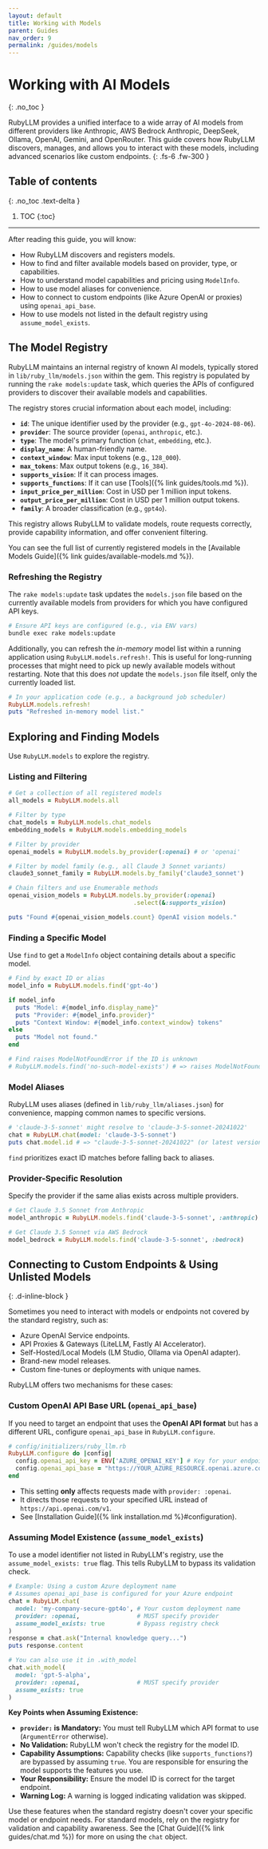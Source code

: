 ```yaml
---
layout: default
title: Working with Models
parent: Guides
nav_order: 9
permalink: /guides/models
---
```


# Working with AI Models
{: .no_toc }

RubyLLM provides a unified interface to a wide array of AI models from different providers like Anthropic, AWS Bedrock Anthropic, DeepSeek, Ollama, OpenAI, Gemini, and OpenRouter. This guide covers how RubyLLM discovers, manages, and allows you to interact with these models, including advanced scenarios like custom endpoints.
{: .fs-6 .fw-300 }

## Table of contents
{: .no_toc .text-delta }

1. TOC
{:toc}

---

After reading this guide, you will know:

*   How RubyLLM discovers and registers models.
*   How to find and filter available models based on provider, type, or capabilities.
*   How to understand model capabilities and pricing using `ModelInfo`.
*   How to use model aliases for convenience.
*   How to connect to custom endpoints (like Azure OpenAI or proxies) using `openai_api_base`.
*   How to use models not listed in the default registry using `assume_model_exists`.

## The Model Registry

RubyLLM maintains an internal registry of known AI models, typically stored in `lib/ruby_llm/models.json` within the gem. This registry is populated by running the `rake models:update` task, which queries the APIs of configured providers to discover their available models and capabilities.

The registry stores crucial information about each model, including:

*   **`id`**: The unique identifier used by the provider (e.g., `gpt-4o-2024-08-06`).
*   **`provider`**: The source provider (`openai`, `anthropic`, etc.).
*   **`type`**: The model's primary function (`chat`, `embedding`, etc.).
*   **`display_name`**: A human-friendly name.
*   **`context_window`**: Max input tokens (e.g., `128_000`).
*   **`max_tokens`**: Max output tokens (e.g., `16_384`).
*   **`supports_vision`**: If it can process images.
*   **`supports_functions`**: If it can use [Tools]({% link guides/tools.md %}).
*   **`input_price_per_million`**: Cost in USD per 1 million input tokens.
*   **`output_price_per_million`**: Cost in USD per 1 million output tokens.
*   **`family`**: A broader classification (e.g., `gpt4o`).

This registry allows RubyLLM to validate models, route requests correctly, provide capability information, and offer convenient filtering.

You can see the full list of currently registered models in the [Available Models Guide]({% link guides/available-models.md %}).

### Refreshing the Registry

The `rake models:update` task updates the `models.json` file based on the currently available models from providers for which you have configured API keys.

```bash
# Ensure API keys are configured (e.g., via ENV vars)
bundle exec rake models:update
```

Additionally, you can refresh the *in-memory* model list within a running application using `RubyLLM.models.refresh!`. This is useful for long-running processes that might need to pick up newly available models without restarting. Note that this does *not* update the `models.json` file itself, only the currently loaded list.

```ruby
# In your application code (e.g., a background job scheduler)
RubyLLM.models.refresh!
puts "Refreshed in-memory model list."
```

## Exploring and Finding Models

Use `RubyLLM.models` to explore the registry.

### Listing and Filtering

```ruby
# Get a collection of all registered models
all_models = RubyLLM.models.all

# Filter by type
chat_models = RubyLLM.models.chat_models
embedding_models = RubyLLM.models.embedding_models

# Filter by provider
openai_models = RubyLLM.models.by_provider(:openai) # or 'openai'

# Filter by model family (e.g., all Claude 3 Sonnet variants)
claude3_sonnet_family = RubyLLM.models.by_family('claude3_sonnet')

# Chain filters and use Enumerable methods
openai_vision_models = RubyLLM.models.by_provider(:openai)
                                   .select(&:supports_vision)

puts "Found #{openai_vision_models.count} OpenAI vision models."
```

### Finding a Specific Model

Use `find` to get a `ModelInfo` object containing details about a specific model.

```ruby
# Find by exact ID or alias
model_info = RubyLLM.models.find('gpt-4o')

if model_info
  puts "Model: #{model_info.display_name}"
  puts "Provider: #{model_info.provider}"
  puts "Context Window: #{model_info.context_window} tokens"
else
  puts "Model not found."
end

# Find raises ModelNotFoundError if the ID is unknown
# RubyLLM.models.find('no-such-model-exists') # => raises ModelNotFoundError
```

### Model Aliases

RubyLLM uses aliases (defined in `lib/ruby_llm/aliases.json`) for convenience, mapping common names to specific versions.

```ruby
# 'claude-3-5-sonnet' might resolve to 'claude-3-5-sonnet-20241022'
chat = RubyLLM.chat(model: 'claude-3-5-sonnet')
puts chat.model.id # => "claude-3-5-sonnet-20241022" (or latest version)
```

`find` prioritizes exact ID matches before falling back to aliases.

### Provider-Specific Resolution

Specify the provider if the same alias exists across multiple providers.

```ruby
# Get Claude 3.5 Sonnet from Anthropic
model_anthropic = RubyLLM.models.find('claude-3-5-sonnet', :anthropic)

# Get Claude 3.5 Sonnet via AWS Bedrock
model_bedrock = RubyLLM.models.find('claude-3-5-sonnet', :bedrock)
```

## Connecting to Custom Endpoints & Using Unlisted Models
{: .d-inline-block }

Sometimes you need to interact with models or endpoints not covered by the standard registry, such as:

*   Azure OpenAI Service endpoints.
*   API Proxies & Gateways (LiteLLM, Fastly AI Accelerator).
*   Self-Hosted/Local Models (LM Studio, Ollama via OpenAI adapter).
*   Brand-new model releases.
*   Custom fine-tunes or deployments with unique names.

RubyLLM offers two mechanisms for these cases:

### Custom OpenAI API Base URL (`openai_api_base`)

If you need to target an endpoint that uses the **OpenAI API format** but has a different URL, configure `openai_api_base` in `RubyLLM.configure`.

```ruby
# config/initializers/ruby_llm.rb
RubyLLM.configure do |config|
  config.openai_api_key = ENV['AZURE_OPENAI_KEY'] # Key for your endpoint
  config.openai_api_base = "https://YOUR_AZURE_RESOURCE.openai.azure.com" # Your endpoint
end
```

*   This setting **only** affects requests made with `provider: :openai`.
*   It directs those requests to your specified URL instead of `https://api.openai.com/v1`.
*   See [Installation Guide]({% link installation.md %}#configuration).

### Assuming Model Existence (`assume_model_exists`)

To use a model identifier not listed in RubyLLM's registry, use the `assume_model_exists: true` flag. This tells RubyLLM to bypass its validation check.

```ruby
# Example: Using a custom Azure deployment name
# Assumes openai_api_base is configured for your Azure endpoint
chat = RubyLLM.chat(
  model: 'my-company-secure-gpt4o', # Your custom deployment name
  provider: :openai,                # MUST specify provider
  assume_model_exists: true         # Bypass registry check
)
response = chat.ask("Internal knowledge query...")
puts response.content

# You can also use it in .with_model
chat.with_model(
  model: 'gpt-5-alpha',
  provider: :openai,                # MUST specify provider
  assume_exists: true
)
```

**Key Points when Assuming Existence:**

*   **`provider:` is Mandatory:** You must tell RubyLLM which API format to use (`ArgumentError` otherwise).
*   **No Validation:** RubyLLM won't check the registry for the model ID.
*   **Capability Assumptions:** Capability checks (like `supports_functions?`) are bypassed by assuming `true`. You are responsible for ensuring the model supports the features you use.
*   **Your Responsibility:** Ensure the model ID is correct for the target endpoint.
*   **Warning Log:** A warning is logged indicating validation was skipped.

Use these features when the standard registry doesn't cover your specific model or endpoint needs. For standard models, rely on the registry for validation and capability awareness. See the [Chat Guide]({% link guides/chat.md %}) for more on using the `chat` object.